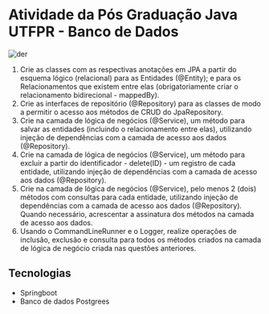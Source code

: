 # Atividade da Pós Graduação Java UTFPR - Banco de Dados

![der](https://user-images.githubusercontent.com/75284951/135463357-61485869-4ea3-44dd-8cd2-d50ae93f16e0.png)

1. Crie as classes com as respectivas anotações em JPA a partir do esquema lógico (relacional) para as Entidades (@Entity); e para os Relacionamentos que existem entre elas (obrigatoriamente criar o relacionamento bidirecional - mappedBy).
2. Crie as interfaces de repositório (@Repository) para as classes de modo a permitir o acesso aos métodos de CRUD do JpaRepository.
3. Crie na camada de lógica de negócios (@Service), um método para salvar as entidades (incluindo o relacionamento entre elas), utilizando injeção de dependências com a camada de acesso aos dados (@Repository).
4. Crie na camada de lógica de negócios (@Service), um método para excluir a partir do identificador - delete(ID) - um registro de cada entidade, utilizando injeção de dependências com a camada de acesso aos dados (@Repository).
5. Crie na camada de lógica de negócios (@Service), pelo menos 2 (dois) métodos com consultas para cada entidade, utilizando injeção de dependências com a camada de acesso aos dados (@Repository). Quando necessário, acrescentar a assinatura dos métodos na camada de acesso aos dados.
6. Usando o CommandLineRunner e o Logger, realize operações de inclusão, exclusão e consulta para todos os métodos criados na camada de lógica de negócio criada nas questões anteriores.

## Tecnologias

* Springboot
* Banco de dados Postgrees


